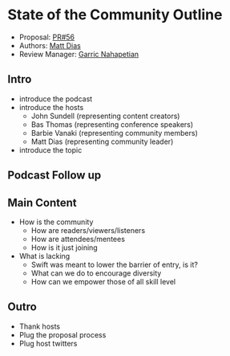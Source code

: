 # State of the Community Outline
* Proposal: [PR#56](https://github.com/SwiftCommunityPodcast/podcast/pull/56)
* Authors: [Matt Dias](https://twitter.com/mdiasdev)
* Review Manager: [Garric Nahapetian](https://github.com/garricn)


## Intro
 - introduce the podcast
 - introduce the hosts
   - John Sundell (representing content creators)
   - Bas Thomas (representing conference speakers)
   - Barbie Vanaki (representing community members)
   - Matt Dias (representing community leader)
 - introduce the topic

## Podcast Follow up

## Main Content
 - How is the community
   - How are readers/viewers/listeners
   - How are attendees/mentees
   - How is it just joining
 - What is lacking
   - Swift was meant to lower the barrier of entry, is it?
   - What can we do to encourage diversity
   - How can we empower those of all skill level

## Outro
 - Thank hosts
 - Plug the proposal process
 - Plug host twitters
